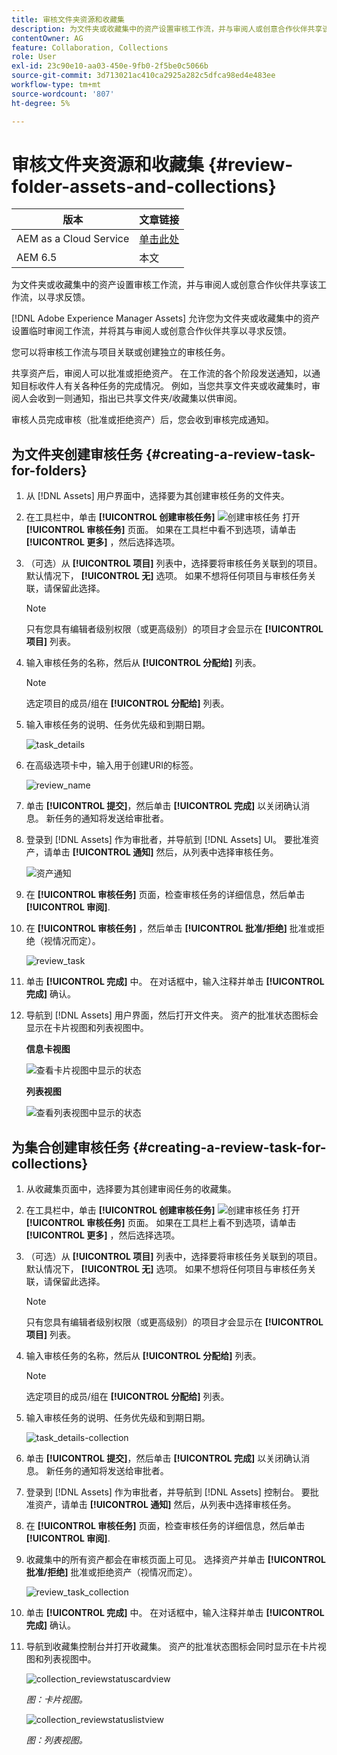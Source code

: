 ```yaml
---
title: 审核文件夹资源和收藏集
description: 为文件夹或收藏集中的资产设置审核工作流，并与审阅人或创意合作伙伴共享该工作流，以寻求反馈。
contentOwner: AG
feature: Collaboration, Collections
role: User
exl-id: 23c90e10-aa03-450e-9fb0-2f5be0c5066b
source-git-commit: 3d713021ac410ca2925a282c5dfca98ed4e483ee
workflow-type: tm+mt
source-wordcount: '807'
ht-degree: 5%

---
```


# 审核文件夹资源和收藏集 {#review-folder-assets-and-collections}

| 版本 | 文章链接 |
| -------- | ---------------------------- |
| AEM as a Cloud Service | [单击此处](https://experienceleague.adobe.com/docs/experience-manager-cloud-service/content/assets/manage/bulk-approval.html?lang=en) |
| AEM 6.5 | 本文 |

为文件夹或收藏集中的资产设置审核工作流，并与审阅人或创意合作伙伴共享该工作流，以寻求反馈。

[!DNL Adobe Experience Manager Assets] 允许您为文件夹或收藏集中的资产设置临时审阅工作流，并将其与审阅人或创意合作伙伴共享以寻求反馈。

您可以将审核工作流与项目关联或创建独立的审核任务。

共享资产后，审阅人可以批准或拒绝资产。 在工作流的各个阶段发送通知，以通知目标收件人有关各种任务的完成情况。 例如，当您共享文件夹或收藏集时，审阅人会收到一则通知，指出已共享文件夹/收藏集以供审阅。

审核人员完成审核（批准或拒绝资产）后，您会收到审核完成通知。

## 为文件夹创建审核任务 {#creating-a-review-task-for-folders}

1. 从 [!DNL Assets] 用户界面中，选择要为其创建审核任务的文件夹。
1. 在工具栏中，单击 **[!UICONTROL 创建审核任务]** ![创建审核任务](assets/do-not-localize/create-review-task.png) 打开 **[!UICONTROL 审核任务]** 页面。 如果在工具栏中看不到选项，请单击 **[!UICONTROL 更多]** ，然后选择选项。

1. （可选）从 **[!UICONTROL 项目]** 列表中，选择要将审核任务关联到的项目。 默认情况下， **[!UICONTROL 无]** 选项。 如果不想将任何项目与审核任务关联，请保留此选择。

   >[!NOTE]
   >
   >只有您具有编辑者级别权限（或更高级别）的项目才会显示在 **[!UICONTROL 项目]** 列表。

1. 输入审核任务的名称，然后从 **[!UICONTROL 分配给]** 列表。

   >[!NOTE]
   >
   >选定项目的成员/组在 **[!UICONTROL 分配给]** 列表。

1. 输入审核任务的说明、任务优先级和到期日期。

   ![task_details](assets/task_details.png)

1. 在高级选项卡中，输入用于创建URI的标签。

   ![review_name](assets/review_name.png)

1. 单击 **[!UICONTROL 提交]**，然后单击 **[!UICONTROL 完成]** 以关闭确认消息。 新任务的通知将发送给审批者。
1. 登录到 [!DNL Assets] 作为审批者，并导航到 [!DNL Assets] UI。 要批准资产，请单击 **[!UICONTROL 通知]** 然后，从列表中选择审核任务。

   ![资产通知](assets/aemAssetsNotification.png)

1. 在 **[!UICONTROL 审核任务]** 页面，检查审核任务的详细信息，然后单击 **[!UICONTROL 审阅]**.
1. 在 **[!UICONTROL 审核任务]** ，然后单击 **[!UICONTROL 批准/拒绝]** 批准或拒绝（视情况而定）。

   ![review_task](assets/review_task.png)

1. 单击 **[!UICONTROL 完成]** 中。 在对话框中，输入注释并单击  **[!UICONTROL 完成]** 确认。
1. 导航到 [!DNL Assets] 用户界面，然后打开文件夹。 资产的批准状态图标会显示在卡片视图和列表视图中。

   **信息卡视图**

   ![查看卡片视图中显示的状态](assets/chlimage_1-404.png)

   **列表视图**

   ![查看列表视图中显示的状态](assets/review_status_listview.png)

## 为集合创建审核任务 {#creating-a-review-task-for-collections}

1. 从收藏集页面中，选择要为其创建审阅任务的收藏集。
1. 在工具栏中，单击 **[!UICONTROL 创建审核任务]** ![创建审核任务](assets/do-not-localize/create-review-task.png) 打开 **[!UICONTROL 审核任务]** 页面。 如果在工具栏上看不到选项，请单击 **[!UICONTROL 更多]** ，然后选择选项。

1. （可选）从 **[!UICONTROL 项目]** 列表中，选择要将审核任务关联到的项目。 默认情况下， **[!UICONTROL 无]** 选项。 如果不想将任何项目与审核任务关联，请保留此选择。

   >[!NOTE]
   >
   >只有您具有编辑者级别权限（或更高级别）的项目才会显示在 **[!UICONTROL 项目]** 列表。

1. 输入审核任务的名称，然后从 **[!UICONTROL 分配给]** 列表。

   >[!NOTE]
   >
   >选定项目的成员/组在 **[!UICONTROL 分配给]** 列表。

1. 输入审核任务的说明、任务优先级和到期日期。

   ![task_details-collection](assets/task_details-collection.png)

1. 单击 **[!UICONTROL 提交]**，然后单击 **[!UICONTROL 完成]** 以关闭确认消息。 新任务的通知将发送给审批者。
1. 登录到 [!DNL Assets] 作为审批者，并导航到 [!DNL Assets] 控制台。 要批准资产，请单击 **[!UICONTROL 通知]** 然后，从列表中选择审核任务。
1. 在 **[!UICONTROL 审核任务]** 页面，检查审核任务的详细信息，然后单击 **[!UICONTROL 审阅]**.
1. 收藏集中的所有资产都会在审核页面上可见。 选择资产并单击 **[!UICONTROL 批准/拒绝]** 批准或拒绝资产（视情况而定）。

   ![review_task_collection](assets/review_task_collection.png)

1. 单击 **[!UICONTROL 完成]** 中。 在对话框中，输入注释并单击 **[!UICONTROL 完成]** 确认。
1. 导航到收藏集控制台并打开收藏集。 资产的批准状态图标会同时显示在卡片视图和列表视图中。

   ![collection_reviewstatuscardview](assets/collection_reviewstatuscardview.png)

   *图：卡片视图。*

   ![collection_reviewstatuslistview](assets/collection_reviewstatuslistview.png)

   *图：列表视图。*
